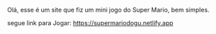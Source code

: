 Olá, esse é um site que fiz um mini jogo do Super Mario, bem simples.

segue link para Jogar: https://supermariodogu.netlify.app
